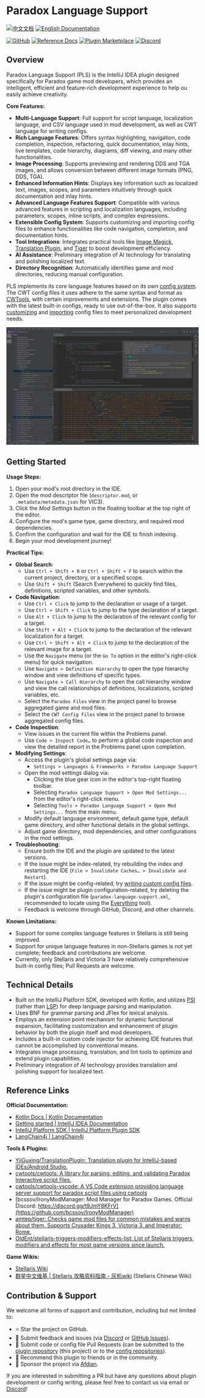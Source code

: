 # Paradox Language Support

[![中文文档](https://img.shields.io/badge/文档-中文-blue)](README.md)
[![English Documentation](https://img.shields.io/badge/Docs-English-green)](README_en.md)

[![GitHub](https://img.shields.io/badge/GitHub-Repo-blue?logo=github)](https://github.com/DragonKnightOfBreeze/Paradox-Language-Support)
[![Reference Docs](https://img.shields.io/badge/Docs-Reference-orange)](https://windea.icu/Paradox-Language-Support)
[![Plugin Marketplace](https://img.shields.io/badge/JetBrains-Marketplace-orange)](https://plugins.jetbrains.com/plugin/16825-paradox-language-support)
[![Discord](https://img.shields.io/badge/Discord-Community-blue?logo=discord)](https://discord.gg/vBpbET2bXT)

## Overview

Paradox Language Support (PLS) is the IntelliJ IDEA plugin designed specifically for Paradox game mod developers, which provides an intelligent, efficient and feature-rich development experience to help ou easily achieve creativity.

**Core Features:**

- **Multi-Language Support**: Full support for script language, localization language, and CSV language used in mod development, as well as CWT language for writing configs.
- **Rich Language Features**: Offers syntax highlighting, navigation, code completion, inspection, refactoring, quick documentation, inlay hints, live templates, code hierarchy, diagrams, diff viewing, and many other functionalities.
- **Image Processing**: Supports previewing and rendering DDS and TGA images, and allows conversion between different image formats (PNG, DDS, TGA).
- **Enhanced Information Hints**: Displays key information such as localized text, images, scopes, and parameters intuitively through quick documentation and inlay hints.
- **Advanced Language Features Support**: Compatible with various advanced features in scripting and localization languages, including parameters, scopes, inline scripts, and complex expressions.
- **Extensible Config System**: Supports customizing and importing config files to enhance functionalities like code navigation, completion, and documentation hints.
- **Tool Integrations**: Integrates practical tools like [Image Magick](https://www.imagemagick.org), [Translation Plugin](https://github.com/yiiguxing/TranslationPlugin), and [Tiger](https://github.com/amtep/tiger) to boost development efficiency.
- **AI Assistance**: Preliminary integration of AI technology for translating and polishing localized text.
- **Directory Recognition**: Automatically identifies game and mod directories, reducing manual configuration.

PLS implements its core language features based on its own [config system](https://windea.icu/Paradox-Language-Support/en/config.html). The CWT config files it uses adhere to the same syntax and format as [CWTools](https://github.com/cwtools/cwtools), with certain improvements and extensions. The plugin comes with the latest built-in configs, ready to use out-of-the-box. It also supports [customizing](https://windea.icu/Paradox-Language-Support/en/config.html#writing-cwt-config-files) and [importing](https://windea.icu/Paradox-Language-Support/en/config.html#importing-cwt-config-files) config files to meet personalized development needs.

![](docs/images/preview_1_en.png)

## Getting Started

**Usage Steps:**

1. Open your mod's root directory in the IDE.
2. Open the mod descriptor file (`descriptor.mod`, or `.metadata/metadata.json` for VIC3).
3. Click the *Mod Settings* button in the floating toolbar at the top right of the editor.
4. Configure the mod's game type, game directory, and required mod dependencies.
5. Confirm the configuration and wait for the IDE to finish indexing.
6. Begin your mod development journey!

**Practical Tips:**

- **Global Search**:
  - Use `Ctrl + Shift + R` or `Ctrl + Shift + F` to search within the current project, directory, or a specified scope.
  - Use `Shift + Shift` (Search Everywhere) to quickly find files, definitions, scripted variables, and other symbols.
- **Code Navigation**:
  - Use `Ctrl + Click` to jump to the declaration or usage of a target.
  - Use `Ctrl + Shift + Click` to jump to the type declaration of a target.
  - Use `Alt + Click` to jump to the declaration of the relevant config for a target.
  - Use `Shift + Alt + Click` to jump to the declaration of the relevant localization for a target.
  - Use `Ctrl + Shift + Alt + Click` to jump to the declaration of the relevant image for a target.
  - Use the `Navigate` menu (or the `Go To` option in the editor's right-click menu) for quick navigation.
  - Use `Navigate > Definition Hierarchy` to open the type hierarchy window and view definitions of specific types.
  - Use `Navigate > Call Hierarchy` to open the call hierarchy window and view the call relationships of definitions, localizations, scripted variables, etc.
  - Select the `Paradox Files` view in the project panel to browse aggregated game and mod files.
  - Select the `CWT Config Files` view in the project panel to browse aggregated config files.
- **Code Inspection**:
  - View issues in the current file within the Problems panel.
  - Use `Code > Inspect Code…` to perform a global code inspection and view the detailed report in the Problems panel upon completion.
- **Modifying Settings**:
  - Access the plugin's global settings page via:
    - `Settings > Languages & Frameworks > Paradox Language Support`
  - Open the mod settings dialog via:
    - Clicking the blue gear icon in the editor's top-right floating toolbar.
    - Selecting `Paradox Language Support > Open Mod Settings...` from the editor's right-click menu.
    - Selecting `Tools > Paradox Language Support > Open Mod Settings...` from the main menu.
  - Modify default language environment, default game type, default game directory, and other functional details in the global settings.
  - Adjust game directory, mod dependencies, and other configurations in the mod settings.
- **Troubleshooting**:
  - Ensure both the IDE and the plugin are updated to the latest versions.
  - If the issue might be index-related, try rebuilding the index and restarting the IDE (`File > Invalidate Caches… > Invalidate and Restart`).
  - If the issue might be config-related, try [writing custom config files](https://windea.icu/Paradox-Language-Support/en/config.html#writing-cwt-config-files).
  - If the issue might be plugin configuration-related, try deleting the plugin's configuration file (`paradox-language-support.xml`, recommended to locate using the [Everything](https://www.voidtools.com) tool).
  - Feedback is welcome through GitHub, Discord, and other channels.

**Known Limitations:**

- Support for some complex language features in Stellaris is still being improved.
- Support for unique language features in non-Stellaris games is not yet complete; feedback and contributions are welcome.
- Currently, only Stellaris and Victoria 3 have relatively comprehensive built-in config files; Pull Requests are welcome.

## Technical Details

- Built on the IntelliJ Platform SDK, developed with Kotlin, and utilizes [PSI](https://plugins.jetbrains.com/docs/intellij/psi.html) (rather than [LSP](https://microsoft.github.io/language-server-protocol)) for deep language parsing and manipulation.
- Uses BNF for grammar parsing and JFlex for lexical analysis.
- Employs an extension point mechanism for dynamic functional expansion, facilitating customization and enhancement of plugin behavior by both the plugin itself and mod developers.
- Includes a built-in custom code injector for achieving IDE features that cannot be accomplished by conventional means.
- Integrates image processing, translation, and lint tools to optimize and extend plugin capabilities.
- Preliminary integration of AI technology provides translation and polishing support for localized text.

## Reference Links

**Official Documentation:**

- [Kotlin Docs | Kotlin Documentation](https://kotlinlang.org/docs/home.html)
- [Getting started | IntelliJ IDEA Documentation](https://www.jetbrains.com/help/idea/getting-started.html)
- [IntelliJ Platform SDK | IntelliJ Platform Plugin SDK](https://plugins.jetbrains.com/docs/intellij/welcome.html)
- [LangChain4j | LangChain4j](https://docs.langchain4j.dev/)

**Tools & Plugins:**

- [YiiGuxing/TranslationPlugin: Translation plugin for IntelliJ-based IDEs/Android Studio.](https://github.com/YiiGuxing/TranslationPlugin)
- [cwtools/cwtools: A library for parsing, editing, and validating Paradox Interactive script files.](https://github.com/cwtools/cwtools)
- [cwtools/cwtools-vscode: A VS Code extension providing language server support for paradox script files using cwtools](https://github.com/cwtools/cwtools-vscode)
- [bcssov/IronyModManager: Mod Manager for Paradox Games. Official Discord: https://discord.gg/t9JmY8KFrV](https://github.com/bcssov/IronyModManager)
- [amtep/tiger: Checks game mod files for common mistakes and warns about them. Supports Crusader Kings 3, Victoria 3, and Imperator: Rome.](https://github.com/amtep/tiger)
- [OldEnt/stellaris-triggers-modifiers-effects-list: List of Stellaris triggers, modifiers and effects for most game versions since launch.](https://github.com/OldEnt/stellaris-triggers-modifiers-effects-list)

**Game Wikis:**

- [Stellaris Wiki](https://stellaris.paradoxwikis.com/Stellaris_Wiki)
- [群星中文维基 | Stellaris 攻略资料指南 - 灰机wiki](https://qunxing.huijiwiki.com/wiki/%E9%A6%96%E9%A1%B5) (Stellaris Chinese Wiki)

## Contribution & Support

We welcome all forms of support and contribution, including but not limited to:

- ⭐ Star the project on GitHub.
- 🐛 Submit feedback and issues (via [Discord](https://discord.gg/vBpbET2bXT) or [GitHub Issues](https://github.com/DragonKnightOfBreeze/Paradox-Language-Support/issues)).
- 🔧 Submit code or config file Pull Requests (can be submitted to the [plugin repository](https://github.com/DragonKnightOfBreeze/Paradox-Language-Support) (this project) or to the [config repositories](https://github.com/DragonKnightOfBreeze/Paradox-Language-Support/blob/master/cwt/README.md)).
- 📢 Recommend this plugin to friends or in the community.
- 💝 Sponsor the project via [Afdian](https://afdian.com/a/dk_breeze).

If you are interested in submitting a PR but have any questions about plugin development or config writing, please feel free to contact us via email or [Discord](https://discord.gg/vBpbET2bXT)!